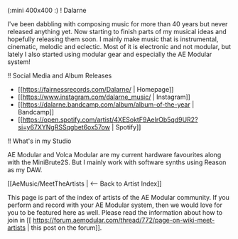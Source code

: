 (:mini 400x400 :)
! Dalarne

I've been dabbling with composing music for more than 40 years but never released anything yet. Now starting to finish parts of my musical ideas and hopefully releasing them soon. I mainly make music that is instrumental, cinematic, melodic and eclectic. Most of it is electronic and not modular, but lately I also started using modular gear and especially the AE Modular system!

!! Social Media and Album Releases

* [[https://fairnessrecords.com/Dalarne/ | Homepage]]
* [[https://www.instagram.com/dalarne_music/ | Instagram]]
* [[https://dalarne.bandcamp.com/album/album-of-the-year | Bandcamp]]
* [[https://open.spotify.com/artist/4XESoktF9AeIrOb5qd9UR2?si=y67XYNgRSSqgbet6ox57ow | Spotify]]

!! What's in my Studio

AE Modular and Volca Modular are my current hardware favourites along with the MiniBrute2S.
But I mainly work with software synths using Reason as my DAW.

[[AeMusic/MeetTheArtists | <-- Back to Artist Index]]

This page is part of the index of artists of the AE Modular community. If you perform and record with your AE Modular system, then we would love for you to be featured here as well. Please read the information about how to join in [[ https://forum.aemodular.com/thread/772/page-on-wiki-meet-artists | this post on the forum]].
